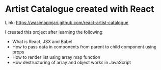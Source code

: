 # Artist Catalogue created with React

Link: https://wasimapinjari.github.com/react-artist-catalogue

I created this project after learning the following:

- What is React, JSX and Babel
- How to pass data in components from parent to child component using props
- How to render list using array map function
- How destructuring of array and object works in JavaScript